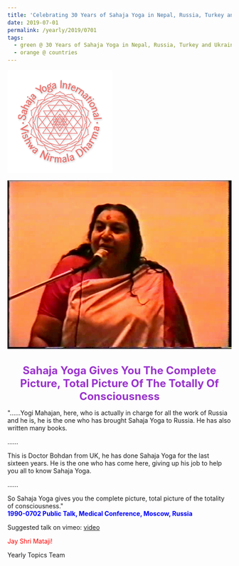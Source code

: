 ```yaml
---
title: 'Celebrating 30 Years of Sahaja Yoga in Nepal, Russia, Turkey and Ukraine, Post 15'
date: 2019-07-01
permalink: /yearly/2019/0701
tags:
  - green @ 30 Years of Sahaja Yoga in Nepal, Russia, Turkey and Ukraine
  - orange @ countries
---
```


![PICTURE 9](/images/image9.png)

<div style="text-align: center"><img src="/images/image10.png" /></div>

<br>
<p style="color:DarkOrchid; text-align:center">
<font size="+2"><b>Sahaja Yoga Gives You The Complete Picture, Total Picture Of The Totally Of Consciousness</b><br></font>
</p>

<p>
"......Yogi Mahajan, here, who is actually in charge for all the work of Russia and he is, he is the one who has brought Sahaja Yoga to Russia. He has also written many books. <br>

...... <br> 

This is Doctor Bohdan from UK, he has done Sahaja Yoga for the last sixteen years. He is the one who has come here, giving up his job to help you all to know Sahaja Yoga.<br>  

...... <br> 

So Sahaja Yoga gives you the complete picture, total picture of the totality of consciousness."<br>
<font color="blue"><b>1990-0702 Public Talk, Medical Conference, Moscow, Russia</b></font><br>
</p>

Suggested talk on vimeo: <a href="https://vimeo.com/88480615"> video</a><br>

<p style="color:red;">Jay Shri Mataji!<br></p>

Yearly Topics Team